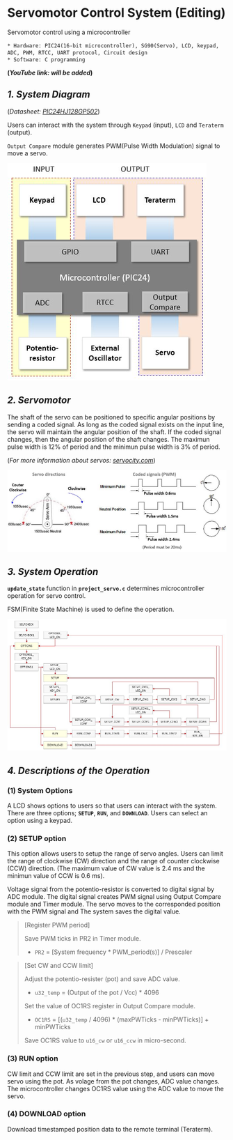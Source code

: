 # Servomotor Control System (Editing)
Servomotor control using a microcontroller
```
* Hardware: PIC24(16-bit microcontroller), SG90(Servo), LCD, keypad, ADC, PWM, RTCC, UART protocol, Circuit design
* Software: C programming
```

**(_YouTube link: will be added_)**

## _1. System Diagram_
(_Datasheet: [PIC24HJ128GP502](http://ww1.microchip.com/downloads/en/devicedoc/70293g.pdf)_)

Users can interact with the system through `Keypad` (input), `LCD` and `Teraterm` (output).

`Output Compare` module generates PWM(Pulse Width Modulation) signal to move a servo.

![alt text](https://github.com/lkyungho/Images/blob/master/servomotor-control-diagram.JPG "Diagram")

## _2. Servomotor_
The shaft of the servo can be positioned to specific angular positions by sending a coded signal. As long as the coded signal exists on the input line, the servo will maintain the angular position of the shaft. If the coded signal changes, then the angular position of the shaft changes. The maximun pulse width is 12% of period and the minimun pulse width is 3% of period.

(_For more information about servos: [servocity.com](https://www.servocity.com/servos)_)

![alt text](https://github.com/lkyungho/Images/blob/master/servomotor-control-servo.JPG "Servo")


## _3. System Operation_
**`update_state`** function in **`project_servo.c`** determines microcontroller operation for servo control.

FSM(Finite State Machine) is used to define the operation.

![alt text](https://github.com/lkyungho/Images/blob/master/servomotor-control-update-state.JPG "update_state")

## _4. Descriptions of the Operation_
### (1) System Options
A LCD shows options to users so that users can interact with the system. There are three options; **`SETUP`**, **`RUN`**, and **`DOWNLOAD`**. Users can select an option using a keypad.

### (2) SETUP option
This option allows users to setup the range of servo angles. Users can limit the range of clockwise (CW) direction and the range of counter clockwise (CCW) direction. (The maximum value of CW value is 2.4 ms and the minimun value of CCW is 0.6 ms).

Voltage signal from the potentio-resistor is converted to digital signal by ADC module. The digital signal creates PWM signal using Output Compare module and Timer module. The servo moves to the corresponded position with the PWM signal and The system saves the digital value.

> [Register PWM period]
>
> Save PWM ticks in PR2 in Timer module.
> - `PR2` = [System frequency * PWM_period(s)] / Prescaler
 
> [Set CW and CCW limit]
>
> Adjust the potentio-resister (pot) and save ADC value.
> 
> - `u32_temp` = (Output of the pot / Vcc) * 4096
>
> Set the value of OC1RS register in Output Compare module.
>
> - `OC1RS` = [(`u32_temp` / 4096) * (maxPWTicks - minPWTicks)] + minPWTicks
>
> Save OC1RS value to `u16_cw` or `u16_ccw` in micro-second. 

### (3) RUN option
CW limit and CCW limit are set in the previous step, and users can move servo using the pot. As volage from the pot changes, ADC value changes. The microcontroller changes OC1RS value using the ADC value to move the servo.

### (4) DOWNLOAD option
Download timestamped position data to the remote terminal (Teraterm).
